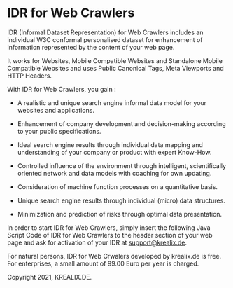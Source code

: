 # IDR for Web Crawlers

IDR (Informal Dataset Representation) for Web Crawlers includes an individual W3C conformal personalised dataset for enhancement of information represented by the content of your web page.

It works for Websites, Mobile Compatible Websites and Standalone Mobile Compatible Websites and uses Public Canonical Tags, Meta Viewports and HTTP Headers.

With IDR for Web Crawlers, you gain : 

- A realistic and unique search engine informal data model for your websites and applications. 

- Enhancement of company development and decision-making according to your public specifications.

- Ideal search engine results through individual data mapping and understanding of your company or product with expert Know-How.

- Controlled influence of the environment through intelligent, scientifically oriented network and data models with coaching for own updating.
	
- Consideration of machine function processes on a quantitative basis. 

- Unique search engine results through individual (micro) data structures.

- Minimization and prediction of risks through optimal data presentation.

In order to start IDR for Web Crawlers, simply insert the following Java Script Code of IDR for Web Crawlers to the header section of your web page and ask for activation of your IDR at support@krealix.de.

<script type="text/javascript" src="http://www.krealix.de/yourdomainname/idr_web_crawlers.js"></script>

<p>

For natural persons, IDR for Web Crwalers developed by krealix.de is free. For enterprises, a small amount of 99.00 Euro per year is charged.
	
Copyright 2021, 
KREALIX.DE.
